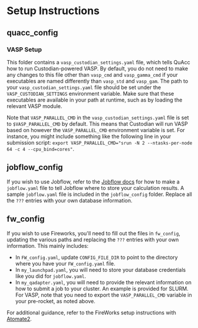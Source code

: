 # Setup Instructions

## quacc_config
### VASP Setup
This folder contains a `vasp_custodian_settings.yaml` file, which tells QuAcc how to run Custodian-powered VASP. By default, you do not need to make any changes to this file other than `vasp_cmd` and `vasp_gamma_cmd` if your executables are named differently than `vasp_std` and `vasp_gam`. The path to your `vasp_custodian_settings.yaml` file should be set under the `VASP_CUSTODIAN_SETTINGS` environment variable. Make sure that these executables are available in your path at runtime, such as by loading the relevant VASP module.

Note that `VASP_PARALLEL_CMD` in the `vasp_custodian_settings.yaml` file is set to `$VASP_PARALLEL_CMD` by default. This means that Custodian will run VASP based on however the `VASP_PARALLEL_CMD` environment variable is set. For instance, you might include something like the following line in your submission script: `export VASP_PARALLEL_CMD="srun -N 2 --ntasks-per-node 64 -c 4 --cpu_bind=cores"`.

## jobflow_config
If you wish to use Jobflow, refer to the [Jobflow docs](https://materialsproject.github.io/jobflow/jobflow.settings.html?highlight=jobflow_config_file#jobflow.settings.JobflowSettings) for how to make a `jobflow.yaml` file to tell Jobflow where to store your calculation results. A sample `jobflow.yaml` file is included in the `jobflow_config` folder. Replace all the `???` entries with your own database information.

## fw_config
If you wish to use Fireworks, you'll need to fill out the files in `fw_config`, updating the various paths and replacing the `???` entries with your own information. This mainly includes:
- In `FW_config.yaml`, update `CONFIG_FILE_DIR` to point to the directory where you have your `FW_config.yaml` file.
- In `my_launchpad.yaml`, you will need to store your database credentials like you did for `jobflow.yaml`.
- In `my_qadapter.yaml`, you will need to provide the relevant information on how to submit a job to your cluster. An example is provided for SLURM. For VASP, note that you need to export the `VASP_PARALLEL_CMD` variable in your pre-rocket, as noted above.

For additional guidance, refer to the FireWorks setup instructions with [Atomate2](https://materialsproject.github.io/atomate2/user/fireworks.html#atomate2-fireworks).
